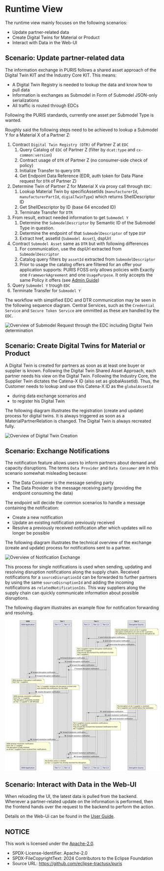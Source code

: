 # Runtime View

The runtime view mainly focuses on the following scenarios:

- Update partner-related data
- Create Digital Twins for Material or Product
- Interact with Data in the Web-UI

## Scenario: Update partner-related data

The information exchange in PURIS follows a shared asset approach of the Digital Twin KIT and the Industry Core KIT.
This means:

- A Digital Twin Registry is needed to lookup the data and know how to pull data
- Information is exchanges as Submodel in Form of Submodel JSON-only serializations
- All traffic is routed through EDCs

Following the PURIS standards, currently one asset per Submodel Type is wanted.

Roughly said the following steps need to be achieved to lookup a Submodel Y for a Material X of a Partner Z:

1. Contract `Digital Twin Registry (DTR)` of Partner Z at `EDC`
    1. Query Catalog of `EDC` of Partner Z (filter by `dcat:type` and `cx-common:version`)
    2. Contract usage of `DTR` of Partner Z (no consumer-side check of policy)
    3. Initialize Transfer to query `DTR`
    4. Get Endpoint Data Reference (EDR, auth token for Data Plane request for `DTR` of Partner Z)
2. Determine Twin of Partner Z for Material X via proxy call through `EDC`:
    1. Lookup Material Twin by specificAssetIds (`manufacturerId`, `manufacturerPartId`, `digialTwinType`) which returns
       ShellDescriptor ID
    2. Get ShellDescriptor by ID (base 64 encoded ID)
    3. Terminate Transfer for `DTR`
3. From result, extract needed information to get `Submodel Y`
    1. Determine the `SubmodelDescriptor` by Semantic ID of the Submodel Type in question.
    2. Determine the endpoint of that `SubmodelDescriptor` of type `DSP`
    3. Extract href, assetId (`Submodel Asset`), dspUrl
7. Contract `Submodel Asset` same as `DTR` but with following differences
    1. For communication, use the dspUrl extracted from `SubmodelDescriptor`
    2. Catalog query filters by `assetId` extracted from `SubmodelDescriptor`
    3. Prior to usage the catalog offers are filtered for an offer your application supports:
       PURIS FOSS only allows policies with Exactly one `FrameworkAgreement` and one `UsagePurpose`. It only accepts the
       same Policy it offers (see [Admin Guide](../admin/Admin_Guide.md))
4. Query `Submodel Y` trough `EDC`
5. Terminate Transfer for `Submodel Y`

The workflow with simplified EDC and DTR communication may be seen in the following sequence diagram.
Central Services, such as the `Credential Service` and `Secure Token Service` are ommitted as these are handled by the
`EDC`.

![Overview of Submodel Request through the EDC including Digital Twin determination](img/06-api-flow-detailed.svg)

## Scenario: Create Digital Twins for Material or Product

A Digital Twin is created for partners as soon as at least one buyer or supplier is known.
Following the Digital Twin Shared Asset Approach, each partner needs his view on the Digital Twin.
Following the Industry Core, the Supplier Twin dictates the Catena-X ID (also set as globalAssetId). Thus, the Customer
needs to lookup and use this Catena-X ID as the `globalAssetId`

- during data exchange scenarios and
- to register his Digital Twin

The following diagram illustrates the registration (create and update) process for digital twins. It is always triggered
as soon as a MaterialPartnerRelation is changed. The Digital Twin is always recreated fully.

![Overview of Digital Twin Creation](img/06-twin-creation.svg)

## Scenario: Exchange Notifications

The notification feature allows users to inform partners about demand and capacity disruptions. The terms 
`Data Provider` and `Data Consumer` are in this scenario somewhat misleading because:

- The Data Consumer is the message sending party
- The Data Provider is the message receiving party (providing the endpoint consuming the data)

The endpoint will decide the common scenarios to handle a message containing the notification:

- Create a new notification
- Update an existing notification previously received
- Resolve a previously received notification after which updates will no longer be possible

The following diagram illustrates the technical overview of the exchange (create and update) process for notifications sent to a partner.

![Overview of Notification Exchange](img/06-notification-api-flow-detailed.svg)

This process for single notifications is used when sending, updating and resolving disruption notifications along the supply chain. Received notifications for a `sourceDisruptionId` can be forwarded to further partners by using the same `sourceDisruptionId` and adding the incoming notifications as `relatedNotificationIds`. This way suppliers along the supply chain can quickly communicate information about possible disruptions.

The following diagram illustrates an example flow for notification forwarding and resolving.

![Overview of Notification forwarding flow](img/06-notification-forwarding.svg)

## Scenario: Interact with Data in the Web-UI

When reloading the UI, the latest data is pulled from the backend. Whenever a partner-related update on the information
is performed, then the frontend hands over the request to the backend to perform the action.

Details on the Web-Ui can be found in the [User Guide](../user/User_Guide.md).

## NOTICE

This work is licensed under the [Apache-2.0](https://www.apache.org/licenses/LICENSE-2.0).

- SPDX-License-Identifier: Apache-2.0
- SPDX-FileCopyrightText: 2024 Contributors to the Eclipse Foundation
- Source URL: https://github.com/eclipse-tractusx/puris
